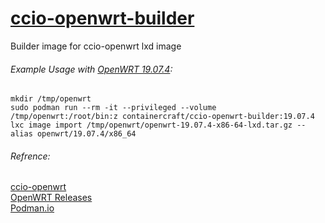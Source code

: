 # [ccio-openwrt-builder](https://hub.docker.com/r/containercraft/ccio-openwrt-builder)
Builder image for ccio-openwrt lxd image

###### Example Usage with [OpenWRT 19.07.4](https://hub.docker.com/r/containercraft/ccio-openwrt-builder/tags):
```
mkdir /tmp/openwrt
sudo podman run --rm -it --privileged --volume /tmp/openwrt:/root/bin:z containercraft/ccio-openwrt-builder:19.07.4
lxc image import /tmp/openwrt/openwrt-19.07.4-x86-64-lxd.tar.gz --alias openwrt/19.07.4/x86_64
```

###### Refrence:
[ccio-openwrt](https://github.com/containercraft/ccio-openwrt)    
[OpenWRT Releases](https://openwrt.org/releases/start)    
[Podman.io](https://podman.io/getting-started/installation)    

